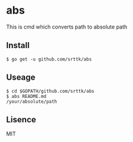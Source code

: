 # abs
This is cmd which converts path to absolute path

## Install
```
$ go get -u github.com/srttk/abs
```

## Useage
```
$ cd $GOPATH/github.com/srttk/abs
$ abs README.md
/your/absolute/path
```

## Lisence
MIT
